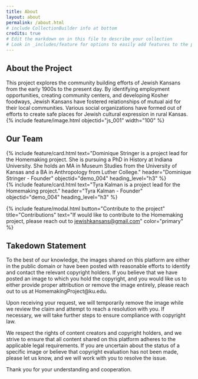 ```yaml
---
title: About
layout: about
permalink: /about.html
# include CollectionBuilder info at bottom
credits: true
# Edit the markdown on in this file to describe your collection
# Look in _includes/feature for options to easily add features to the page
---
```


<div class="row">
  <div class="col-md-6">
  <h2>About the Project</h2> This project explores the community building efforts of Jewish Kansans from the early 1900s to the present day. By identifying employment opportunities, creating community centers, and developing Kosher foodways, Jewish Kansans have fostered relationships of mutual aid for their local communities. Various social organizations have formed out of efforts to create safe places for Jewish cultural expression in rural Kansas.
  </div>
  <div class="col-md-6">  
    {% include feature/image.html objectid="js_001" width="100" %}
  </div>
</div>

<div class="row">
  <div class="col-md-12">
  <h2>Our Team</h2> 
  </div>
  <div class="col-md-6">
    {% include feature/card.html text="Dominique Stringer is a project lead for the Homemaking project. She is pursuing a PhD in History at Indiana University. She holds an MA in Museum Studies from the University of Kansas and a BA in Anthropology from Luther College." header="Dominique Stringer - Founder" objectid="demo_004" heading_level="h3" %}
  </div>
  <div class="col-md-6">  
    {% include feature/card.html text="Tyra Kalman is a project lead for the Homemaking project." header="Tyra Kalman - Founder" objectid="demo_004" heading_level="h3" %}
  </div>
</div>

{% include feature/modal.html button="Contribute to the project" title="Contributions" text="If would like to contribute to the Homemaking project, please reach out to [jewishkansans@gmail.com](jewishkansans@gmail.com)" color="primary" %}

<div class="row">
  <div class="col-md-12">
  <h2>Takedown Statement</h2> 
  <p>To the best of our knowledge, the images shared on this platform are either in the public domain or have been posted with reasonable efforts to identify and contact the relevant copyright holders. If you believe that we have posted an image to which you hold the copyright, and you would like us to either provide proper attribution or remove the image entirely, please reach out to us at HomemakingProject@ku.edu.</p>
  <p>Upon receiving your request, we will temporarily remove the image while we review the claim and attempt to reach a resolution with you. If necessary, we will take further steps to ensure compliance with copyright law.</p>
  <p>We respect the rights of content creators and copyright holders, and we strive to ensure that all content shared on this platform adheres to the applicable legal requirements. If you are uncertain about the status of a specific image or believe that copyright evaluation has not been made, please let us know, and we will work with you to resolve the issue.</p>
  <p>Thank you for your understanding and cooperation.</p>
  </div>
</div>
